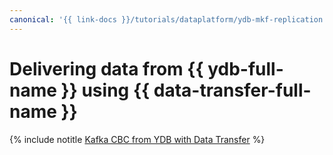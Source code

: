 ```yaml
---
canonical: '{{ link-docs }}/tutorials/dataplatform/ydb-mkf-replication'
---
```


# Delivering data from {{ ydb-full-name }} using {{ data-transfer-full-name }}

{% include notitle [Kafka CBC from YDB with Data Transfer](../../../_tutorials/dataplatform/data-transfer-ydb-mkf.md) %}
